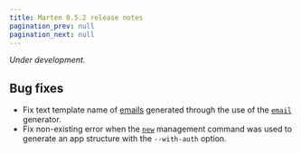 ```yaml
---
title: Marten 0.5.2 release notes
pagination_prev: null
pagination_next: null
---
```


_Under development._

## Bug fixes

* Fix text template name of [emails](../../emailing.mdx) generated through the use of the [`email`](../../development/reference/generators.md#email) generator.
* Fix non-existing error when the [`new`](../../development/reference/management-commands.md#new) management command was used to generate an app structure with the `--with-auth` option.

